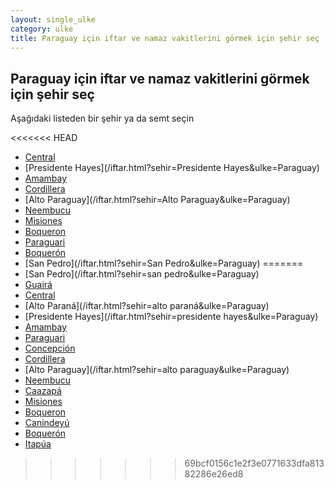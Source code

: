 ```yaml
---
layout: single_ulke
category: ulke
title: Paraguay için iftar ve namaz vakitlerini görmek için şehir seç
---
```



## Paraguay için iftar ve namaz vakitlerini görmek için şehir seç

Aşağıdaki listeden bir şehir ya da semt seçin


<<<<<<< HEAD
* [Central](/iftar.html?sehir=Central&ulke=Paraguay)
* [Presidente Hayes](/iftar.html?sehir=Presidente Hayes&ulke=Paraguay)
* [Amambay](/iftar.html?sehir=Amambay&ulke=Paraguay)
* [Cordillera](/iftar.html?sehir=Cordillera&ulke=Paraguay)
* [Alto Paraguay](/iftar.html?sehir=Alto Paraguay&ulke=Paraguay)
* [Neembucu](/iftar.html?sehir=Neembucu&ulke=Paraguay)
* [Misiones](/iftar.html?sehir=Misiones&ulke=Paraguay)
* [Boqueron](/iftar.html?sehir=Boqueron&ulke=Paraguay)
* [Paraguari](/iftar.html?sehir=Paraguari&ulke=Paraguay)
* [Boquerón](/iftar.html?sehir=Boquerón&ulke=Paraguay)
* [San Pedro](/iftar.html?sehir=San Pedro&ulke=Paraguay)
=======
* [San Pedro](/iftar.html?sehir=san pedro&ulke=Paraguay)
* [Guairá](/iftar.html?sehir=guairá&ulke=Paraguay)
* [Central](/iftar.html?sehir=central&ulke=Paraguay)
* [Alto Paraná](/iftar.html?sehir=alto paraná&ulke=Paraguay)
* [Presidente Hayes](/iftar.html?sehir=presidente hayes&ulke=Paraguay)
* [Amambay](/iftar.html?sehir=amambay&ulke=Paraguay)
* [Paraguari](/iftar.html?sehir=paraguari&ulke=Paraguay)
* [Concepción](/iftar.html?sehir=concepción&ulke=Paraguay)
* [Cordillera](/iftar.html?sehir=cordillera&ulke=Paraguay)
* [Alto Paraguay](/iftar.html?sehir=alto paraguay&ulke=Paraguay)
* [Neembucu](/iftar.html?sehir=neembucu&ulke=Paraguay)
* [Caazapá](/iftar.html?sehir=caazapá&ulke=Paraguay)
* [Misiones](/iftar.html?sehir=misiones&ulke=Paraguay)
* [Boqueron](/iftar.html?sehir=boqueron&ulke=Paraguay)
* [Canindeyú](/iftar.html?sehir=canindeyú&ulke=Paraguay)
* [Boquerón](/iftar.html?sehir=boquerón&ulke=Paraguay)
* [Itapúa](/iftar.html?sehir=itapúa&ulke=Paraguay)
>>>>>>> 69bcf0156c1e2f3e0771633dfa81382286e26ed8
